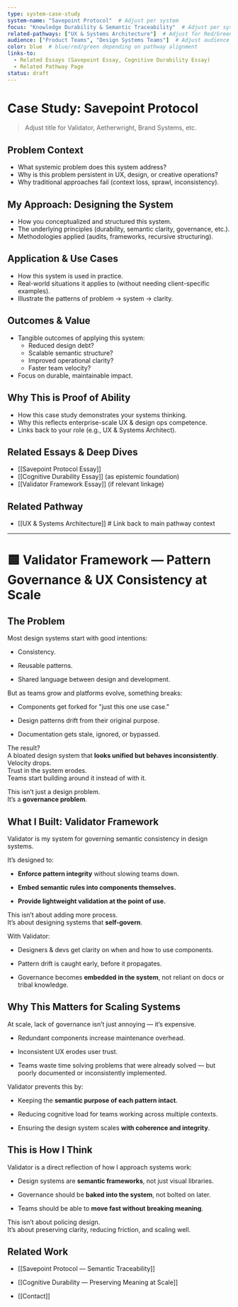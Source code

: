 ```yaml
---
type: system-case-study
system-name: "Savepoint Protocol"  # Adjust per system
focus: "Knowledge Durability & Semantic Traceability"  # Adjust per system
related-pathways: ["UX & Systems Architecture"]  # Adjust for Red/Green if needed
audience: ["Product Teams", "Design Systems Teams"]  # Adjust audience
color: blue  # blue/red/green depending on pathway alignment
links-to:
  - Related Essays (Savepoint Essay, Cognitive Durability Essay)
  - Related Pathway Page
status: draft
---
```


# Case Study: Savepoint Protocol
> Adjust title for Validator, Aetherwright, Brand Systems, etc.

## Problem Context
- What systemic problem does this system address?
- Why is this problem persistent in UX, design, or creative operations?
- Why traditional approaches fail (context loss, sprawl, inconsistency).

## My Approach: Designing the System
- How you conceptualized and structured this system.
- The underlying principles (durability, semantic clarity, governance, etc.).
- Methodologies applied (audits, frameworks, recursive structuring).

## Application & Use Cases
- How this system is used in practice.
- Real-world situations it applies to (without needing client-specific examples).
- Illustrate the patterns of problem → system → clarity.

## Outcomes & Value
- Tangible outcomes of applying this system:
  - Reduced design debt?
  - Scalable semantic structure?
  - Improved operational clarity?
  - Faster team velocity?
- Focus on durable, maintainable impact.

## Why This is Proof of Ability
- How this case study demonstrates your systems thinking.
- Why this reflects enterprise-scale UX & design ops competence.
- Links back to your role (e.g., UX & Systems Architect).

## Related Essays & Deep Dives
- [[Savepoint Protocol Essay]]
- [[Cognitive Durability Essay]] (as epistemic foundation)
- [[Validator Framework Essay]] (if relevant linkage)

## Related Pathway
- [[UX & Systems Architecture]]  # Link back to main pathway context

---

# 🟦 **Validator Framework — Pattern Governance & UX Consistency at Scale**

## The Problem

Most design systems start with good intentions:

- Consistency.
    
- Reusable patterns.
    
- Shared language between design and development.
    

But as teams grow and platforms evolve, something breaks:

- Components get forked for "just this one use case."
    
- Design patterns drift from their original purpose.
    
- Documentation gets stale, ignored, or bypassed.
    

The result?  
A bloated design system that **looks unified but behaves inconsistently**.  
Velocity drops.  
Trust in the system erodes.  
Teams start building around it instead of with it.

This isn’t just a design problem.  
It’s a **governance problem**.

## What I Built: Validator Framework

Validator is my system for governing semantic consistency in design systems.

It’s designed to:

- **Enforce pattern integrity** without slowing teams down.
    
- **Embed semantic rules into components themselves.**
    
- **Provide lightweight validation at the point of use.**
    

This isn’t about adding more process.  
It’s about designing systems that **self-govern**.

With Validator:

- Designers & devs get clarity on when and how to use components.
    
- Pattern drift is caught early, before it propagates.
    
- Governance becomes **embedded in the system**, not reliant on docs or tribal knowledge.
    

## Why This Matters for Scaling Systems

At scale, lack of governance isn’t just annoying — it’s expensive.

- Redundant components increase maintenance overhead.
    
- Inconsistent UX erodes user trust.
    
- Teams waste time solving problems that were already solved — but poorly documented or inconsistently implemented.
    

Validator prevents this by:

- Keeping the **semantic purpose of each pattern intact**.
    
- Reducing cognitive load for teams working across multiple contexts.
    
- Ensuring the design system scales **with coherence and integrity**.
    

## This is How I Think

Validator is a direct reflection of how I approach systems work:

- Design systems are **semantic frameworks**, not just visual libraries.
    
- Governance should be **baked into the system**, not bolted on later.
    
- Teams should be able to **move fast without breaking meaning**.
    

This isn’t about policing design.  
It’s about preserving clarity, reducing friction, and scaling well.

## Related Work

- [[Savepoint Protocol — Semantic Traceability]]
    
- [[Cognitive Durability — Preserving Meaning at Scale]]
    
- [[Contact]]